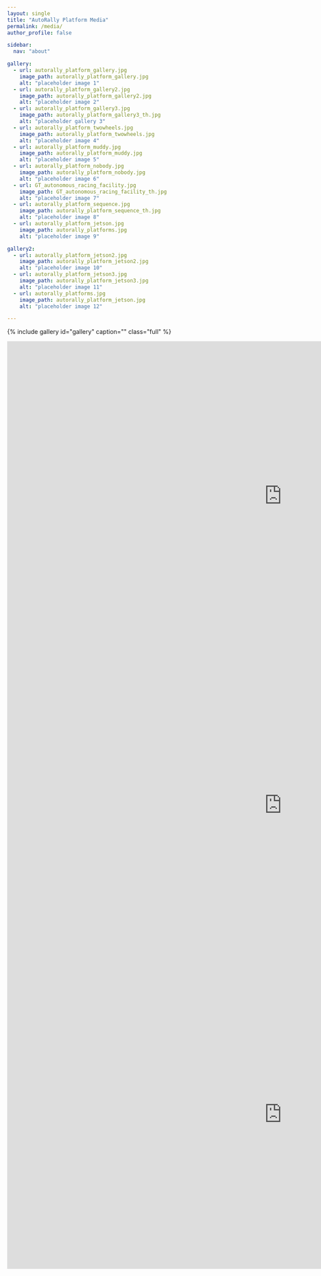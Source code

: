 ```yaml
---
layout: single
title: "AutoRally Platform Media"
permalink: /media/
author_profile: false

sidebar:
  nav: "about"

gallery:
  - url: autorally_platform_gallery.jpg
    image_path: autorally_platform_gallery.jpg
    alt: "placeholder image 1"
  - url: autorally_platform_gallery2.jpg
    image_path: autorally_platform_gallery2.jpg
    alt: "placeholder image 2"
  - url: autorally_platform_gallery3.jpg
    image_path: autorally_platform_gallery3_th.jpg
    alt: "placeholder gallery 3"
  - url: autorally_platform_twowheels.jpg
    image_path: autorally_platform_twowheels.jpg
    alt: "placeholder image 4"
  - url: autorally_platform_muddy.jpg
    image_path: autorally_platform_muddy.jpg
    alt: "placeholder image 5"
  - url: autorally_platform_nobody.jpg
    image_path: autorally_platform_nobody.jpg
    alt: "placeholder image 6"
  - url: GT_autonomous_racing_facility.jpg
    image_path: GT_autonomous_racing_facility_th.jpg
    alt: "placeholder image 7"
  - url: autorally_platform_sequence.jpg
    image_path: autorally_platform_sequence_th.jpg
    alt: "placeholder image 8"
  - url: autorally_platform_jetson.jpg
    image_path: autorally_platforms.jpg
    alt: "placeholder image 9"

gallery2:
  - url: autorally_platform_jetson2.jpg
    image_path: autorally_platform_jetson2.jpg
    alt: "placeholder image 10"
  - url: autorally_platform_jetson3.jpg
    image_path: autorally_platform_jetson3.jpg
    alt: "placeholder image 11"
  - url: autorally_platforms.jpg
    image_path: autorally_platform_jetson.jpg
    alt: "placeholder image 12"

---
```


{% include gallery id="gallery" caption="" class="full" %}

<iframe width="1280" height="720" src="https://youtube.com/embed/1AR2-OHCxsQ" frameborder="0"></iframe>

<iframe width="1280" height="720" src="https://youtube.com/embed/T4ZB3RYSbrk" frameborder="0"></iframe>

<iframe width="1280" height="720" src="https://youtube.com/embed/FbcGs-XoiUw" frameborder="0"></iframe>
